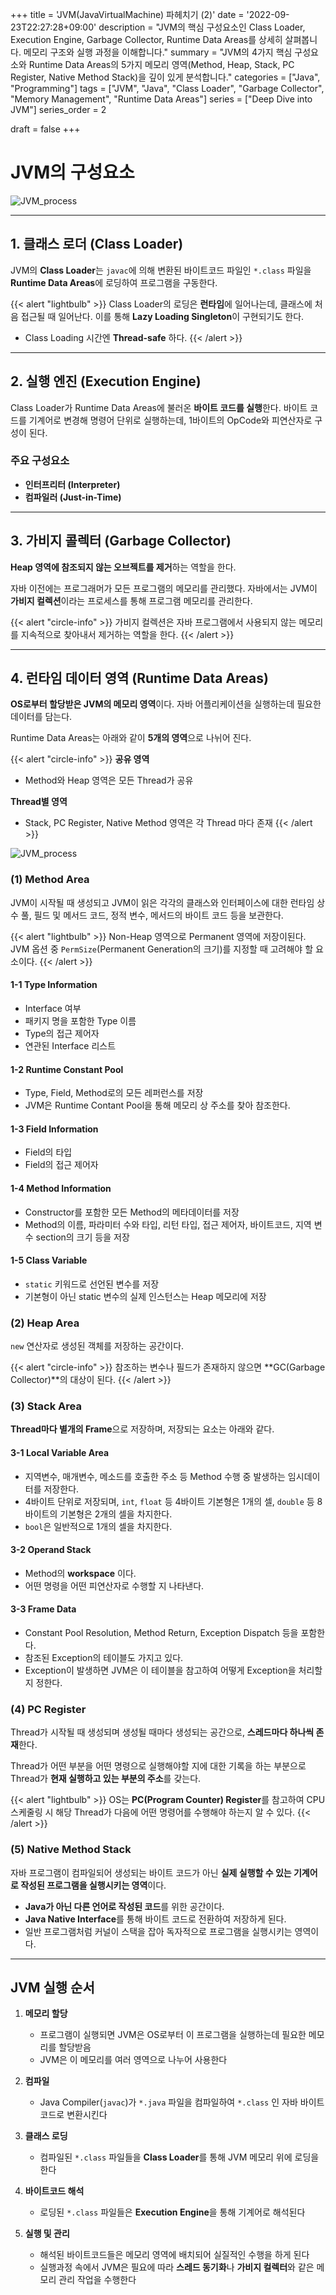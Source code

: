 +++
title = 'JVM(JavaVirtualMachine) 파헤치기 (2)'
date = '2022-09-23T22:27:28+09:00'
description = "JVM의 핵심 구성요소인 Class Loader, Execution Engine, Garbage Collector, Runtime Data Areas를 상세히 살펴봅니다. 메모리 구조와 실행 과정을 이해합니다."
summary = "JVM의 4가지 핵심 구성요소와 Runtime Data Areas의 5가지 메모리 영역(Method, Heap, Stack, PC Register, Native Method Stack)을 깊이 있게 분석합니다."
categories = ["Java", "Programming"]
tags = ["JVM", "Java", "Class Loader", "Garbage Collector", "Memory Management", "Runtime Data Areas"]
series = ["Deep Dive into JVM"]
series_order = 2

draft = false
+++

# JVM의 구성요소

![JVM_process](featured.png)

---

## 1. 클래스 로더 (Class Loader)

JVM의 **Class Loader**는 `javac`에 의해 변환된 바이트코드 파일인 `*.class` 파일을 **Runtime Data Areas**에 로딩하여 프로그램을 구동한다.

{{< alert "lightbulb" >}}
Class Loader의 로딩은 **런타임**에 일어나는데, 클래스에 처음 접근될 때 일어난다. 이를 통해 **Lazy Loading Singleton**이 구현되기도 한다.
- Class Loading 시간엔 **Thread-safe** 하다.
{{< /alert >}}

---

## 2. 실행 엔진 (Execution Engine)

Class Loader가 Runtime Data Areas에 불러온 **바이트 코드를 실행**한다. 바이트 코드를 기계어로 변경해 명령어 단위로 실행하는데, 1바이트의 OpCode와 피연산자로 구성이 된다.

### 주요 구성요소

- **인터프리터 (Interpreter)**
- **컴파일러 (Just-in-Time)**

---

## 3. 가비지 콜렉터 (Garbage Collector)

**Heap 영역에 참조되지 않는 오브젝트를 제거**하는 역할을 한다.

자바 이전에는 프로그래머가 모든 프로그램의 메모리를 관리했다. 자바에서는 JVM이 **가비지 컬렉션**이라는 프로세스를 통해 프로그램 메모리를 관리한다.

{{< alert "circle-info" >}}
가비지 컬렉션은 자바 프로그램에서 사용되지 않는 메모리를 지속적으로 찾아내서 제거하는 역할을 한다.
{{< /alert >}}

---

## 4. 런타임 데이터 영역 (Runtime Data Areas)

**OS로부터 할당받은 JVM의 메모리 영역**이다. 자바 어플리케이션을 실행하는데 필요한 데이터를 담는다.

Runtime Data Areas는 아래와 같이 **5개의 영역**으로 나뉘어 진다.

{{< alert "circle-info" >}}
**공유 영역**
- Method와 Heap 영역은 모든 Thread가 공유

**Thread별 영역**
- Stack, PC Register, Native Method 영역은 각 Thread 마다 존재
{{< /alert >}}

![JVM_process](runtime_data_area.png)
### (1) Method Area

JVM이 시작될 때 생성되고 JVM이 읽은 각각의 클래스와 인터페이스에 대한 런타임 상수 풀, 필드 및 메서드 코드, 정적 변수, 메서드의 바이트 코드 등을 보관한다.

{{< alert "lightbulb" >}}
Non-Heap 영역으로 Permanent 영역에 저장이된다. JVM 옵션 중 `PermSize`(Permanent Generation의 크기)를 지정할 때 고려해야 할 요소이다.
{{< /alert >}}

#### 1-1 Type Information

- Interface 여부
- 패키지 명을 포함한 Type 이름
- Type의 접근 제어자
- 연관된 Interface 리스트

#### 1-2 Runtime Constant Pool

- Type, Field, Method로의 모든 레퍼런스를 저장
- JVM은 Runtime Contant Pool을 통해 메모리 상 주소를 찾아 참조한다.

#### 1-3 Field Information

- Field의 타입
- Field의 접근 제어자

#### 1-4 Method Information

- Constructor를 포함한 모든 Method의 메타데이터를 저장
- Method의 이름, 파라미터 수와 타입, 리턴 타입, 접근 제어자, 바이트코드, 지역 변수 section의 크기 등을 저장

#### 1-5 Class Variable

- `static` 키워드로 선언된 변수를 저장
- 기본형이 아닌 static 변수의 실제 인스턴스는 Heap 메모리에 저장

### (2) Heap Area

`new` 연산자로 생성된 객체를 저장하는 공간이다.

{{< alert "circle-info" >}}
참조하는 변수나 필드가 존재하지 않으면 **GC(Garbage Collector)**의 대상이 된다.
{{< /alert >}}

### (3) Stack Area

**Thread마다 별개의 Frame**으로 저장하며, 저장되는 요소는 아래와 같다.

#### 3-1 Local Variable Area

- 지역변수, 매개변수, 메소드를 호출한 주소 등 Method 수행 중 발생하는 임시데이터를 저장한다.
- 4바이트 단위로 저장되며, `int`, `float` 등 4바이트 기본형은 1개의 셀, `double` 등 8바이트의 기본형은 2개의 셀을 차지한다.
- `bool`은 일반적으로 1개의 셀을 차지한다.

#### 3-2 Operand Stack

- Method의 **workspace** 이다.
- 어떤 명령을 어떤 피연산자로 수행할 지 나타낸다.

#### 3-3 Frame Data

- Constant Pool Resolution, Method Return, Exception Dispatch 등을 포함한다.
- 참조된 Exception의 테이블도 가지고 있다.
- Exception이 발생하면 JVM은 이 테이블을 참고하여 어떻게 Exception을 처리할 지 정한다.

### (4) PC Register

Thread가 시작될 때 생성되며 생성될 때마다 생성되는 공간으로, **스레드마다 하나씩 존재**한다.

Thread가 어떤 부분을 어떤 명령으로 실행해야할 지에 대한 기록을 하는 부분으로 Thread가 **현재 실행하고 있는 부분의 주소**를 갖는다.

{{< alert "lightbulb" >}}
OS는 **PC(Program Counter) Register**를 참고하여 CPU 스케줄링 시 해당 Thread가 다음에 어떤 명령어를 수행해야 하는지 알 수 있다.
{{< /alert >}}

### (5) Native Method Stack

자바 프로그램이 컴파일되어 생성되는 바이트 코드가 아닌 **실제 실행할 수 있는 기계어로 작성된 프로그램을 실행시키는 영역**이다.

- **Java가 아닌 다른 언어로 작성된 코드**를 위한 공간이다.
- **Java Native Interface**를 통해 바이트 코드로 전환하여 저장하게 된다.
- 일반 프로그램처럼 커널이 스택을 잡아 독자적으로 프로그램을 실행시키는 영역이다.

---

## JVM 실행 순서

1. **메모리 할당**
   - 프로그램이 실행되면 JVM은 OS로부터 이 프로그램을 실행하는데 필요한 메모리를 할당받음
   - JVM은 이 메모리를 여러 영역으로 나누어 사용한다

2. **컴파일**
   - Java Compiler(`javac`)가 `*.java` 파일을 컴파일하여 `*.class` 인 자바 바이트코드로 변환시킨다

3. **클래스 로딩**
   - 컴파일된 `*.class` 파일들을 **Class Loader**를 통해 JVM 메모리 위에 로딩을 한다

4. **바이트코드 해석**
   - 로딩된 `*.class` 파일들은 **Execution Engine**을 통해 기계어로 해석된다

5. **실행 및 관리**
   - 해석된 바이트코드들은 메모리 영역에 배치되어 실질적인 수행을 하게 된다
   - 실행과정 속에서 JVM은 필요에 따라 **스레드 동기화**나 **가비지 컬렉터**와 같은 메모리 관리 작업을 수행한다